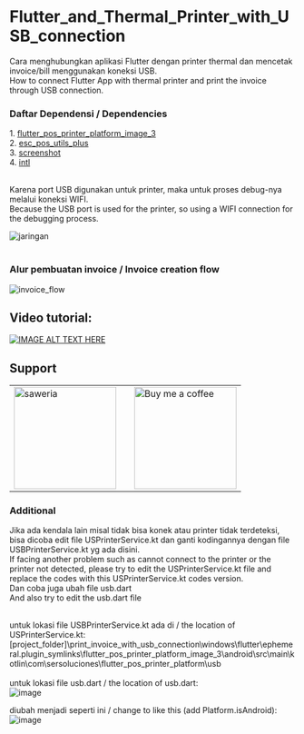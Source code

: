 # Flutter_and_Thermal_Printer_with_USB_connection
Cara menghubungkan aplikasi Flutter dengan printer thermal dan mencetak invoice/bill menggunakan koneksi USB.<br>
How to connect Flutter App with thermal printer and print the invoice through USB connection.

<h3>Daftar Dependensi / Dependencies</h3>
1. <a href="https://pub.dev/packages/flutter_pos_printer_platform_image_3">flutter_pos_printer_platform_image_3</a><br>
2. <a href="https://pub.dev/packages/esc_pos_utils_plus">esc_pos_utils_plus</a><br>
3. <a href="https://pub.dev/packages/screenshot">screenshot</a><br>
4. <a href="https://pub.dev/packages/intl">intl</a><br><br>

Karena port USB digunakan untuk printer, maka untuk proses debug-nya melalui koneksi WIFI.<br>
Because the USB port is used for the printer, so using a WIFI connection for the debugging process.

![jaringan](https://github.com/idekorslet/Flutter_and_Thermal_Printer_with_USB_connection/assets/80518183/d00fdadd-fa7f-4831-ab62-532f30ebc6de)
<br><br>
<h3>Alur pembuatan invoice / Invoice creation flow</h3>

![invoice_flow](https://github.com/idekorslet/Flutter_and_Thermal_Printer_with_USB_connection/assets/80518183/877ed6d6-4207-495d-9166-56caaddc9927)

## Video tutorial:
[![IMAGE ALT TEXT HERE](https://img.youtube.com/vi/vPEPK_9KSYs/0.jpg)](https://youtu.be/vPEPK_9KSYs)


## Support
|  |  |  |
|--|--|--|
| <a href="https://saweria.co/idekorslet"><img alt="saweria" width="180" src="https://user-images.githubusercontent.com/80518183/216806553-4a11d0ef-6257-461b-a3f2-430910574269.svg"></a> | | <a href="https://buymeacoffee.com/idekorslet"><img alt='Buy me a coffee' width="180" src="https://user-images.githubusercontent.com/80518183/216806363-a11d0282-517a-4512-9733-567e0d547078.png"> </a> |

<h3>Additional</h3>
Jika ada kendala lain misal tidak bisa konek atau printer tidak terdeteksi, bisa dicoba edit file USPrinterService.kt dan ganti kodingannya dengan file USBPrinterService.kt yg ada disini.<br>
If facing another problem such as cannot connect to the printer or the printer not detected, please try to edit the USPrinterService.kt file and replace the codes with this USPrinterService.kt codes version.<br>
Dan coba juga ubah file usb.dart<br>
And also try to edit the usb.dart file <br><br>

untuk lokasi file USBPrinterService.kt ada di / the location of USPrinterService.kt:<br>
[project_folder]\print_invoice_with_usb_connection\windows\flutter\ephemeral\.plugin_symlinks\flutter_pos_printer_platform_image_3\android\src\main\kotlin\com\sersoluciones\flutter_pos_printer_platform\usb<br>
<br>
untuk lokasi file usb.dart / the location of usb.dart: <br>
![image](https://github.com/user-attachments/assets/09f60da9-da0a-4465-a2f4-815c84b227c9) <br>

diubah menjadi seperti ini / change to like this (add Platform.isAndroid): <br>
![image](https://github.com/user-attachments/assets/a48f1fce-ae62-4a5e-bc6a-281c380df2b7)




